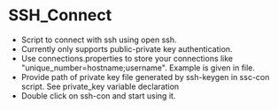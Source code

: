 # SSH_Connect
* Script to connect with ssh using open ssh.
* Currently only supports public-private key authentication.
* Use connections.properties to store your connections like "unique_number=hostname;username". Example is given in file.
* Provide path of private key file generated by ssh-keygen in ssc-con script. See private_key variable declaration
* Double click on ssh-con and start using it.

